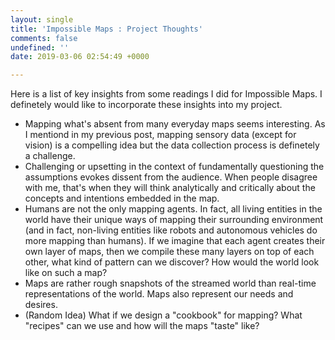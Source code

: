 ```yaml
---
layout: single
title: 'Impossible Maps : Project Thoughts'
comments: false
undefined: ''
date: 2019-03-06 02:54:49 +0000

---
```

Here is a list of key insights from some readings I did for Impossible Maps. I definetely would like to incorporate these insights into my project.

* Mapping what's absent from many everyday maps seems interesting. As I mentiond in my previous post, mapping sensory data (except for vision) is a compelling idea but the data collection process is definetely a challenge.
* Challenging or upsetting in the context of fundamentally questioning the assumptions evokes dissent from the audience. When people disagree with me, that's when they will think analytically and critically about the concepts and intentions embedded in the map.
* Humans are not the only mapping agents. In fact, all living entities in the world have their unique ways of mapping their surrounding environment (and in fact, non-living entities like robots and autonomous vehicles do more mapping than humans). If we imagine that each agent creates their own layer of maps, then we compile these many layers on top of each other, what kind of pattern can we discover? How would the world look like on such a map?
* Maps are rather rough snapshots of the streamed world than real-time representations of the world. Maps also represent our needs and desires.
* (Random Idea) What if we design a "cookbook" for mapping? What "recipes" can we use and how will the maps "taste" like?